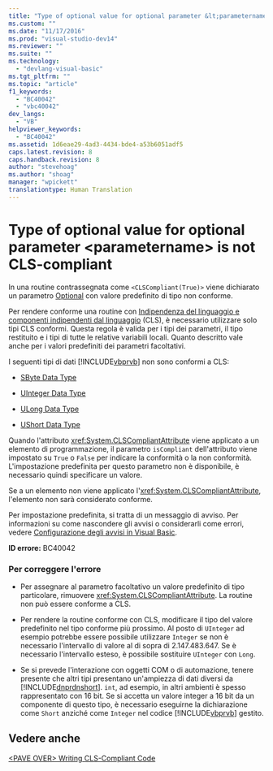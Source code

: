```yaml
---
title: "Type of optional value for optional parameter &lt;parametername&gt; is not CLS-compliant | Microsoft Docs"
ms.custom: ""
ms.date: "11/17/2016"
ms.prod: "visual-studio-dev14"
ms.reviewer: ""
ms.suite: ""
ms.technology: 
  - "devlang-visual-basic"
ms.tgt_pltfrm: ""
ms.topic: "article"
f1_keywords: 
  - "BC40042"
  - "vbc40042"
dev_langs: 
  - "VB"
helpviewer_keywords: 
  - "BC40042"
ms.assetid: 1d6eae29-4ad3-4434-bde4-a53b6051adf5
caps.latest.revision: 8
caps.handback.revision: 8
author: "stevehoag"
ms.author: "shoag"
manager: "wpickett"
translationtype: Human Translation
---
```

# Type of optional value for optional parameter &lt;parametername&gt; is not CLS-compliant
In una routine contrassegnata come `<CLSCompliant(True)>` viene dichiarato un parametro [Optional](../../../visual-basic/language-reference/modifiers/optional.md) con valore predefinito di tipo non conforme.  
  
 Per rendere conforme una routine con [Indipendenza del linguaggio e componenti indipendenti dal linguaggio](../Topic/Language%20Independence%20and%20Language-Independent%20Components.md) \(CLS\), è necessario utilizzare solo tipi CLS conformi.  Questa regola è valida per i tipi dei parametri, il tipo restituito e i tipi di tutte le relative variabili locali.  Quanto descritto vale anche per i valori predefiniti dei parametri facoltativi.  
  
 I seguenti tipi di dati [!INCLUDE[vbprvb](../../../csharp/programming-guide/concepts/linq/includes/vbprvb_md.md)] non sono conformi a CLS:  
  
-   [SByte Data Type](../../../visual-basic/language-reference/data-types/sbyte-data-type.md)  
  
-   [UInteger Data Type](../../../visual-basic/language-reference/data-types/uinteger-data-type.md)  
  
-   [ULong Data Type](../../../visual-basic/language-reference/data-types/ulong-data-type.md)  
  
-   [UShort Data Type](../../../visual-basic/language-reference/data-types/ushort-data-type.md)  
  
 Quando l'attributo <xref:System.CLSCompliantAttribute> viene applicato a un elemento di programmazione, il parametro `isCompliant` dell'attributo viene impostato su `True` o `False` per indicare la conformità o la non conformità.  L'impostazione predefinita per questo parametro non è disponibile, è necessario quindi specificare un valore.  
  
 Se a un elemento non viene applicato l'<xref:System.CLSCompliantAttribute>, l'elemento non sarà considerato conforme.  
  
 Per impostazione predefinita, si tratta di un messaggio di avviso.  Per informazioni su come nascondere gli avvisi o considerarli come errori, vedere [Configurazione degli avvisi in Visual Basic](/visual-studio/ide/configuring-warnings-in-visual-basic).  
  
 **ID errore:** BC40042  
  
### Per correggere l'errore  
  
-   Per assegnare al parametro facoltativo un valore predefinito di tipo particolare, rimuovere <xref:System.CLSCompliantAttribute>.  La routine non può essere conforme a CLS.  
  
-   Per rendere la routine conforme con CLS, modificare il tipo del valore predefinito nel tipo conforme più prossimo.  Al posto di `UInteger` ad esempio potrebbe essere possibile utilizzare `Integer` se non è necessario l'intervallo di valore al di sopra di 2.147.483.647.  Se è necessario l'intervallo esteso, è possibile sostituire `UInteger` con `Long`.  
  
-   Se si prevede l'interazione con oggetti COM o di automazione, tenere presente che altri tipi presentano un'ampiezza di dati diversi da [!INCLUDE[dnprdnshort](../../../csharp/getting-started/includes/dnprdnshort_md.md)].  `int`, ad esempio, in altri ambienti è spesso rappresentato con 16 bit.  Se si accetta un valore integer a 16 bit da un componente di questo tipo, è necessario eseguirne la dichiarazione come `Short` anziché come `Integer` nel codice [!INCLUDE[vbprvb](../../../csharp/programming-guide/concepts/linq/includes/vbprvb_md.md)] gestito.  
  
## Vedere anche  
 [\<PAVE OVER\> Writing CLS\-Compliant Code](http://msdn.microsoft.com/it-it/4c705105-69a2-4e5e-b24e-0633bc32c7f3)
